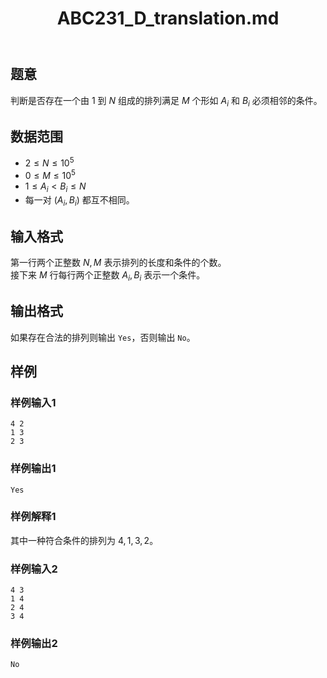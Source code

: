﻿---
title: "ABC231_D_translation.md"
tags: []
author: ""
created: ""
---

## 题意

判断是否存在一个由 $1$ 到 $N$ 组成的排列满足 $M$ 个形如 $A_i$ 和 $B_i$ 必须相邻的条件。

## 数据范围

- $2 \le N \le 10^5$
- $0 \le M \le 10^5$
- $1 \le A_i < B_i \le N$
- 每一对 $(A_i,B_i)$ 都互不相同。

## 输入格式

第一行两个正整数 $N,M$ 表示排列的长度和条件的个数。  
接下来 $M$ 行每行两个正整数 $A_i,B_i$ 表示一个条件。

## 输出格式

如果存在合法的排列则输出 `Yes`，否则输出 `No`。

## 样例

### 样例输入1

```input
4 2
1 3
2 3

```

### 样例输出1

```output
Yes

```

### 样例解释1

其中一种符合条件的排列为 $4,1,3,2$。

### 样例输入2

```input
4 3
1 4
2 4
3 4

```

### 样例输出2

```output
No

```

